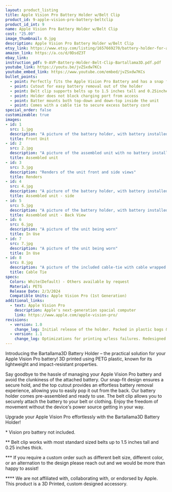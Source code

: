 ```yaml
---
layout: product_listing
title: Apple Vision Pro Battery Holder w/Belt Clip
product_id: 9-apple-vision-pro-battery-beltclip
product_id_int: 9
name: Apple Vision Pro Battery Holder w/Belt Clip
cost: "25.00"
image_thumbnail: 0.jpg
description: Apple Vision Pro Battery Holder w/Belt Clip
etsy_link: https://www.etsy.com/listing/1657669270/battery-holder-for-apple-vision-pro-with
amazon_link: https://a.co/d/0DsdZ3T
ebay_link: 
instruction_pdf: 9-AVP-Battery-Holder-Belt-Clip-Bartallama3D.pdf.pdf
youtube_link: https://youtu.be/jvZSxdw7KCs
youtube_embed_link: https://www.youtube.com/embed/jvZSxdw7KCs
bullet_points:
  - point: Perfectly fits the Apple Vision Pro Battery and has a snap fit for installation
  - point: Cutout for easy battery removal out of the holder
  - point: Belt clip supports belts up to 1.5 inches tall and 0.25inches thick
  - point: Holder does not block charging port from access
  - point: Batter mounts both top-down and down-top inside the unit
  - point: Comes with a cable tie to secure excess battery cord
special_order: false
customizeable: true
images:
- id: 1
  src: 1.jpg
  description: "A picture of the battery holder, with battery installed, front view"
  title: Front Unit
- id: 2
  src: 2.jpg
  description: "A picture of the assembled unit with no battery installed laying on its' side"
  title: Assembled unit
- id: 3
  src: 3.jpg
  description: "Renders of the unit front and side views"
  title: Renders
- id: 4
  src: 4.jpg
  description: "A picture of the battery holder, with battery installed, side view"
  title: Assembled unit - side 
- id: 5
  src: 5.jpg
  description: "A picture of the battery holder, with battery installed, back view"
  title: Assembled unit - Back View
- id: 6
  src: 6.jpg
  description: "A picture of the unit being worn"
  title: In Use
- id: 7
  src: 7.jpg
  description: "A picture of the unit being worn"
  title: In Use
- id: 8
  src: 8.jpg
  description: "A picture of the included cable-tie with cable wrapped up"
  title: Cable Tie
specs:
  Colors: White(Default) - Others available by request 
  Material: PETG
  Release Date: 2/3/2024
  Compatible Units: Apple Vision Pro (1st Generation)
additional_links:
  - text: Apple Vision Pro
    description: Apple's next-generation spacial computer
    link: https://www.apple.com/apple-vision-pro/
revisions:
  - version: 1.0
    change_log: Initial release of the holder. Packed in plastic bags & fully assembled.
  - version: 1.1
    change_log: Optimizations for printing w/less failures. Redesigned belt clip to have better center of gravity, added white cable tie to all units.
---
```


Introducing the Bartallama3D Battery Holder – the practical solution for your Apple Vision Pro battery! 3D printed using PETG plastic, known for its lightweight and impact-resistant properties.

Say goodbye to the hassle of managing your Apple Vision Pro battery and avoid the clunkiness of the attached battery. Our snap-fit design ensures a secure hold, and the top cutout provides an effortless battery removal experience, allowing you to easily pop it out from the back. Our battery holder comes pre-assembled and ready to use. The belt clip allows you to securely attach the battery to your belt or clothing. Enjoy the freedom of movement without the device's power source getting in your way.

Upgrade your Apple Vision Pro effortlessly with the Bartallama3D Battery Holder!

\* Vision pro battery not included.

\*\* Belt clip works with most standard sized belts up to 1.5 inches tall and 0.25 inches thick.

\*\*\* If you require a custom order such as different belt size, different color, or an alternation to the design please reach out and we would be more than happy to assist!

\*\*\*\* We are not affiliated with, collaborating with, or endorsed by Apple. This product is a 3D Printed, custom designed accessory.